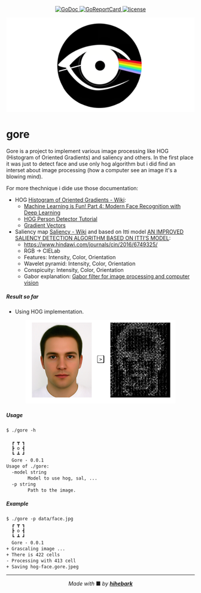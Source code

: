<p align="center">
    <a href="https://godoc.org/github.com/hihebark/gore">
        <img src="https://godoc.org/github.com/hihebark/gore?status.svg" alt="GoDoc">
    </a>
    <a href="https://goreportcard.com/report/github.com/hihebark/gore">
        <img src="https://goreportcard.com/badge/github.com/hihebark/gore" alt="GoReportCard">
    </a>
    <a href="https://github.com/hihebark/gore/blob/master/LICENSE">
        <img src="https://img.shields.io/aur/license/yaourt.svg" alt="license">
    </a>
</p>
<p align="center"><img src="logo.png" width="600"></p>

gore
=====

Gore is a project to implement various image processing like HOG (Histogram of Oriented Gradients) and saliency and others. In the first place it was just to detect face and use only hog algorithm but i did find an interset about image processing (how a computer see an image it's a blowing mind).

For more thechnique i dide use those documentation:

* HOG [Histogram of Oriented Gradients - Wiki](https://en.wikipedia.org/wiki/Histogram_of_oriented_gradients):
  * [Machine Learning is Fun! Part 4: Modern Face Recognition with Deep Learning](https://medium.com/@ageitgey/machine-learning-is-fun-part-4-modern-face-recognition-with-deep-learning-c3cffc121d78)
  * [HOG Person Detector Tutorial](http://mccormickml.com/2013/05/09/hog-person-detector-tutorial/)
  * [Gradient Vectors](http://mccormickml.com/2013/05/07/gradient-vectors/)
* Saliency map [Saliency - Wiki](https://en.wikipedia.org/wiki/Saliency_map) and based on Itti model [AN IMPROVED SALIENCY DETECTION ALGORITHM BASED ON ITTI’S MODEL](https://hrcak.srce.hr/file/193994):
  * https://www.hindawi.com/journals/cin/2016/6749325/
  * RGB -> CIELab
  * Features: Intensity, Color, Orientation
  * Wavelet pyramid: Intensity, Color, Orientation
  * Conspicuity: Intensity, Color, Orientation
  * Gabor explanation: [Gabor filter for image processing and computer vision](http://matlabserver.cs.rug.nl/edgedetectionweb/web/edgedetection_params.html)

##### Result so far
* Using HOG implementation.
<p align="center"><img src="face-hog.png" width="400"></p>

##### Usage

```
$ ./gore -h

  ┏ ┳ ┓
  ┣ o ┫
  ┗ ┻ ┛
  Gore - 0.0.1
Usage of ./gore:
  -model string
        Model to use hog, sal, ...
  -p string
        Path to the image.
```

##### Example

```
$ ./gore -p data/face.jpg
  ┏ ┳ ┓
  ┣ o ┫
  ┗ ┻ ┛
  Gore - 0.0.1
+ Grascaling image ...
+ There is 422 cells
- Processing with 413 cell
+ Saving hog-face.gore.jpeg

```
---

<p align="center"><i>Made with </i>■ <i>by <b><a href="https://github.com/hihebark">hihebark</a></b></i></p>
